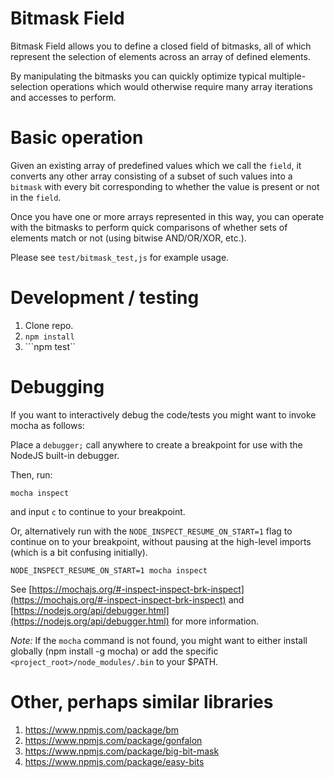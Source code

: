 # Bitmask Field

Bitmask Field allows you to define a closed field of bitmasks, all of which represent
the selection of elements across an array of defined elements.

By manipulating the bitmasks you can quickly optimize typical multiple-selection
operations which would otherwise require many array iterations and accesses to perform.

# Basic operation

Given an existing array of predefined values which we call the `field`, it converts any other array consisting of a subset of such values into a `bitmask` with every bit corresponding to whether
the value is present or not in the `field`.

Once you have one or more arrays represented in this way, you can operate with the bitmasks to perform
quick comparisons of whether sets of elements match or not (using bitwise AND/OR/XOR, etc.).

Please see `test/bitmask_test,js` for example usage.

# Development / testing

1. Clone repo.
2. ```npm install```
3. ```npm test``

# Debugging

If you want to interactively debug the code/tests you might want to invoke mocha as follows:

Place a `debugger;` call anywhere to create a breakpoint for use with the NodeJS built-in debugger.

Then, run:

```
mocha inspect
```

and input `c` to continue to your breakpoint.


Or, alternatively run with the `NODE_INSPECT_RESUME_ON_START=1` flag to continue on to your breakpoint, without pausing at the high-level imports (which is a bit confusing initially).

```
NODE_INSPECT_RESUME_ON_START=1 mocha inspect
```

See [https://mochajs.org/#-inspect-inspect-brk-inspect](https://mochajs.org/#-inspect-inspect-brk-inspect) and [https://nodejs.org/api/debugger.html](https://nodejs.org/api/debugger.html) for more information.


*Note:* If the `mocha` command is not found, you might want to either install globally (npm install -g mocha) or add the specific `<project_root>/node_modules/.bin` to your $PATH.

# Other, perhaps similar libraries

1. https://www.npmjs.com/package/bm
2. https://www.npmjs.com/package/gonfalon
3. https://www.npmjs.com/package/big-bit-mask
4. https://www.npmjs.com/package/easy-bits